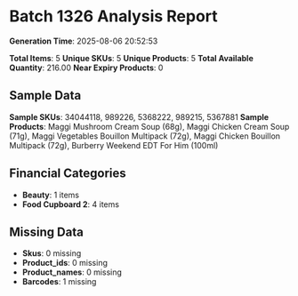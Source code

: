 # Batch 1326 Analysis Report

**Generation Time**: 2025-08-06 20:52:53

**Total Items**: 5
**Unique SKUs**: 5
**Unique Products**: 5
**Total Available Quantity**: 216.00
**Near Expiry Products**: 0

## Sample Data
**Sample SKUs**: 34044118, 989226, 5368222, 989215, 5367881
**Sample Products**: Maggi Mushroom Cream Soup (68g), Maggi Chicken Cream Soup (71g), Maggi Vegetables Bouillon Multipack (72g), Maggi Chicken Bouillon Multipack (72g), Burberry Weekend EDT For Him (100ml)

## Financial Categories
- **Beauty**: 1 items
- **Food Cupboard 2**: 4 items

## Missing Data
- **Skus**: 0 missing
- **Product_ids**: 0 missing
- **Product_names**: 0 missing
- **Barcodes**: 1 missing
